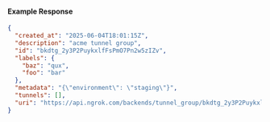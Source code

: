 <!-- Code generated for API Clients. DO NOT EDIT. -->

#### Example Response

```json
{
  "created_at": "2025-06-04T18:01:15Z",
  "description": "acme tunnel group",
  "id": "bkdtg_2y3P2PuykxlfFsPmO7Pn2w5zIZv",
  "labels": {
    "baz": "qux",
    "foo": "bar"
  },
  "metadata": "{\"environment\": \"staging\"}",
  "tunnels": [],
  "uri": "https://api.ngrok.com/backends/tunnel_group/bkdtg_2y3P2PuykxlfFsPmO7Pn2w5zIZv"
}
```
